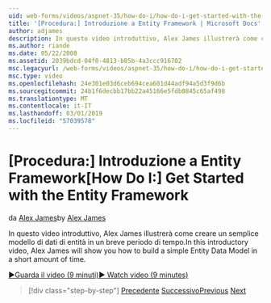 ```yaml
---
uid: web-forms/videos/aspnet-35/how-do-i/how-do-i-get-started-with-the-entity-framework
title: '[Procedura:] Introduzione a Entity Framework | Microsoft Docs'
author: adjames
description: In questo video introduttivo, Alex James illustrerà come creare un semplice modello di dati di entità in un breve periodo di tempo.
ms.author: riande
ms.date: 05/22/2008
ms.assetid: 2039bdcd-04f0-4813-b85b-4a3ccc916702
msc.legacyurl: /web-forms/videos/aspnet-35/how-do-i/how-do-i-get-started-with-the-entity-framework
msc.type: video
ms.openlocfilehash: 24e301e03d6ceb694cea601d44adf94a5d3f9d6b
ms.sourcegitcommit: 24b1f6decbb17bb22a45166e5fdb0845c65af498
ms.translationtype: MT
ms.contentlocale: it-IT
ms.lasthandoff: 03/01/2019
ms.locfileid: "57039578"
---
```

<a name="how-do-i-get-started-with-the-entity-framework"></a><span data-ttu-id="abb58-103">[Procedura:] Introduzione a Entity Framework</span><span class="sxs-lookup"><span data-stu-id="abb58-103">[How Do I:] Get Started with the Entity Framework</span></span>
====================
<span data-ttu-id="abb58-104">da [Alex James](https://github.com/adjames)</span><span class="sxs-lookup"><span data-stu-id="abb58-104">by [Alex James](https://github.com/adjames)</span></span>

<span data-ttu-id="abb58-105">In questo video introduttivo, Alex James illustrerà come creare un semplice modello di dati di entità in un breve periodo di tempo.</span><span class="sxs-lookup"><span data-stu-id="abb58-105">In this introductory video, Alex James will show you how to build a simple Entity Data Model in a short amount of time.</span></span>

[<span data-ttu-id="abb58-106">&#9654;Guarda il video (9 minuti)</span><span class="sxs-lookup"><span data-stu-id="abb58-106">&#9654; Watch video (9 minutes)</span></span>](https://channel9.msdn.com/Blogs/ASP-NET-Site-Videos/how-do-i-get-started-with-the-entity-framework)

> [!div class="step-by-step"]
> <span data-ttu-id="abb58-107">[Precedente](how-do-i-converting-a-net-20-windows-forms-application-to-net-35.md)
> [Successivo](how-do-i-use-the-new-entity-data-source.md)</span><span class="sxs-lookup"><span data-stu-id="abb58-107">[Previous](how-do-i-converting-a-net-20-windows-forms-application-to-net-35.md)
[Next](how-do-i-use-the-new-entity-data-source.md)</span></span>

